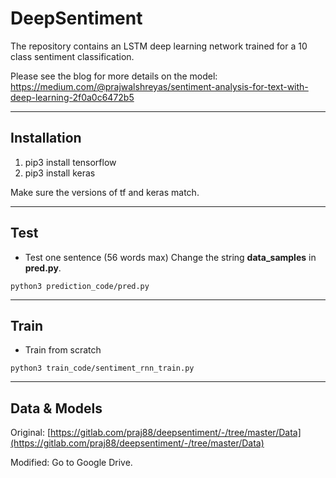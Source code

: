 # DeepSentiment

The repository contains an LSTM deep learning network trained for a 10 class sentiment classification.

Please see the blog for more details on the model: https://medium.com/@prajwalshreyas/sentiment-analysis-for-text-with-deep-learning-2f0a0c6472b5

----
## Installation
1. pip3 install tensorflow
2. pip3 install keras

Make sure the versions of tf and keras match.


----
## Test
- Test one sentence (56 words max)
Change the string **data_samples** in **pred.py**.

```
python3 prediction_code/pred.py
```

----
## Train
- Train from scratch  
```
python3 train_code/sentiment_rnn_train.py
```
----
## Data & Models
Original: [https://gitlab.com/praj88/deepsentiment/-/tree/master/Data](https://gitlab.com/praj88/deepsentiment/-/tree/master/Data)

Modified: Go to Google Drive.
